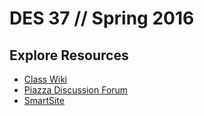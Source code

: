 # DES 37 // Spring 2016

## Explore Resources

- [Class Wiki](https://github.com/DES37/spring2016/wiki)
- [Piazza Discussion Forum](https://piazza.com/ucdavis/spring2016/des37/home)
- [SmartSite](https://smartsite.ucdavis.edu/portal/site/des37_w2016 )
